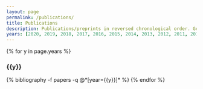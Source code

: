 ```yaml
---
layout: page
permalink: /publications/
title: Publications
description: Publications/preprints in reversed chronological order. Generated by jekyll-scholar.
years: [2020, 2019, 2018, 2017, 2016, 2015, 2014, 2013, 2012, 2011, 2010]
---
```


{% for y in page.years %}
  <h3 class="year">{{y}}</h3>
  {% bibliography -f papers -q @*[year={{y}}]* %}
{% endfor %}
